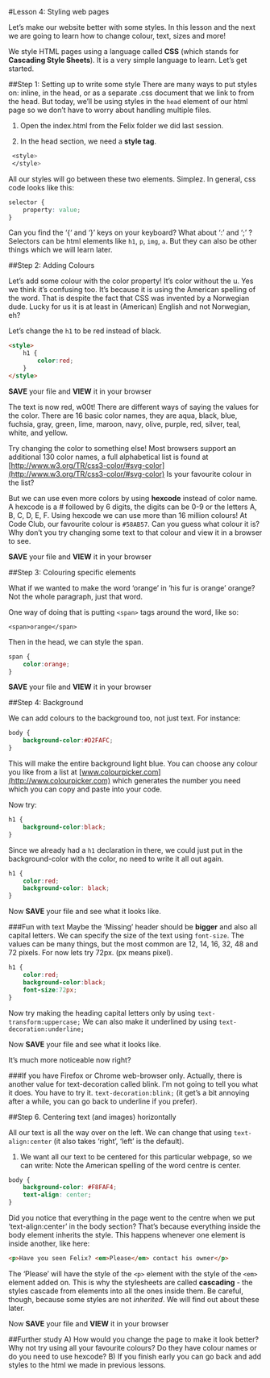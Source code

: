 #Lesson 4: Styling web pages

Let’s make our website better with some styles.
In this lesson and the next we are going to learn how to change colour, text, sizes and more!

We style HTML pages using a language called __CSS__ (which stands for __Cascading Style Sheets__). It is a very simple language to learn. Let’s get started.

##Step 1: Setting up to write some style
There are many ways to put styles on: inline, in the head, or as a separate .css document that we link to from the head. But today, we’ll be using styles in the `head` element of our html page so we don’t have to worry about handling multiple files.

1. Open the index.html from the Felix folder we did last session. 

2. In the head section, we need a __style tag__.
```css
 <style>
 </style>
```
All our styles will go between these two elements. Simplez. In general, css code looks like this:

```css
selector {
	property: value;
}
```

Can you find the ‘{‘ and ‘}’ keys on your keyboard? What about ‘:’ and ‘;’ ?
Selectors can be html elements like `h1`, `p`, `img`, `a`. But they can also be other things which we will learn later.

##Step 2: Adding Colours

Let’s add some colour with the color property! It’s color without the u. Yes we think it’s confusing too. It’s because it is using the American spelling of the word. That is despite the fact that CSS was invented by a Norwegian dude. Lucky for us it is at least in (American) English and not Norwegian, eh?

Let’s change the `h1` to be red instead of black.

```HTML
<style>
	h1 {
  		color:red; 
  	}
</style>
```

__SAVE__ your file and __VIEW__ it in your browser

The text is now red, w00t! There are different ways of saying the values for the color. There are 16 basic color names, they are aqua, black, blue, fuchsia, gray, green, lime, maroon, navy, olive, purple, red, silver, teal, white, and yellow.

Try changing the color to something else!
Most browsers support an additional 130 color names, a full alphabetical list is found at
[http://www.w3.org/TR/css3-color/#svg-color](http://www.w3.org/TR/css3-color/#svg-color) Is your favourite colour in the list?

But we can use even more colors by using __hexcode__ instead of color name. A hexcode is a # followed by 6 digits, the digits can be 0-9 or the letters A, B, C, D, E, F. Using hexcode we can use more than 16 million colours!
At Code Club, our favourite colour is `#58AB57`. Can you guess what colour it is? Why don’t you try changing some text to that colour and view it in a browser to see.

__SAVE__ your file and __VIEW__ it in your browser

##Step 3: Colouring specific elements

What if we wanted to make the word ‘orange’ in ‘his fur is orange’ orange? Not the whole paragraph, just that word.

One way of doing that is putting `<span>` tags around the word, like so: 

`<span>orange</span>`

Then in the head, we can style the span.

```css
span {
	color:orange;
}
```
	
__SAVE__ your file and __VIEW__ it in your browser

##Step 4: Background

We can add colours to the background too, not just text. For instance:

```css
body {
	background-color:#D2FAFC; 
}
```

This will make the entire background light blue. You can choose any colour you like from a list at [www.colourpicker.com](http://www.colourpicker.com) which generates the number you need which you can copy and paste into your code.

Now try:

```css
h1 {
	background-color:black;
}
```

Since we already had a `h1` declaration in there, we could just put in the background-color with the color, no need to write it all out again.

```css
h1 {
	color:red;
	background-color: black;
}
```

  
Now __SAVE__ your file and see what it looks like.


###Fun with text
Maybe the ‘Missing’ header should be __bigger__ and also all capital letters. We can specify the size of the text using `font-size`. The values can be many things, but the most common are 12, 14, 16, 32, 48 and 72 pixels.
For now lets try 72px. (px means pixel). 

```css
h1 {
    color:red;
    background-color:black;
    font-size:72px;
}
```

Now try making the heading capital letters only by using `text-transform:uppercase;` We can also make it underlined by using `text-decoration:underline;`

Now __SAVE__ your file and see what it looks like.

It’s much more noticeable now right?

###If you have Firefox or Chrome web-browser only.
Actually, there is another value for text-decoration called blink. I’m not going to tell you what it does. You have to try it. `text-decoration:blink;` (it get’s a bit annoying after a while, you can go back to underline if you prefer).

##Step 6. Centering text (and images) horizontally

All our text is all the way over on the left. We can change that using `text-align:center` (it also takes ‘right’, ‘left’ is the default).
1. We want all our text to be centered for this particular webpage, so we can write: Note the American spelling of the word centre is center.

```css
body {
    background-color: #F8FAF4;
    text-align: center;
}
```
Did you notice that everything in the page went to the centre when we put ‘text-align:center’ in the body section? That’s because everything inside the body element inherits the style. This happens whenever one element is inside another, like here:

```HTML
<p>Have you seen Felix? <em>Please</em> contact his owner</p>
```
		
The ‘Please’ will have the style of the `<p>` element with the style of the `<em>` element added on. This is why the stylesheets are called __cascading__ - the styles cascade from elements into all the ones inside them.
Be careful, though, because some styles are not *inherited*. We will find out about these later.

Now __SAVE__ your file and __VIEW__ it in your browser

##Further study
A) How would you change the page to make it look better? Why not try using all your favourite colours? Do they have colour names or do you need to use hexcode?
B) If you finish early you can go back and add styles to the html we made in previous lessons.
